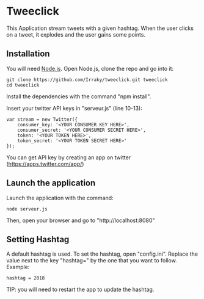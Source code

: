 # Tweeclick

This Application stream tweets with a given hashtag. When the user clicks on a tweet, it explodes and the user gains some points.

## 	Installation

You will need <a href="https://nodejs.org/en/download/">Node.js</a>.
Open Node.js, clone the repo and go into it:
```
git clone https://github.com/Irraky/tweeclick.git tweeclick
cd tweeclick
```

Install the dependencies with the command "npm install".

Insert your twitter API keys in "serveur.js" (line 10-13):
```
var stream = new Twitter({
	consumer_key: '<YOUR CONSUMER KEY HERE>',
    consumer_secret: '<YOUR CONSUMER SECRET HERE>',
    token: '<YOUR TOKEN HERE>',
    token_secret: '<YOUR TOKEN SECRET HERE>'
});
```
You can get API key by creating an app on twitter (https://apps.twitter.com/app/)

## Launch the application

Launch the application with the command:
```
node serveur.js
```

Then, open your browser and go to "http://localhost:8080"

## Setting Hashtag

A default hashtag is used.
To set the hashtag, open "config.ini".
Replace the value next to the key "hashtag=" by the one that you want to follow.
Example:
```
hashtag = 2018
```

TIP: you will need to restart the app to update the hashtag.

